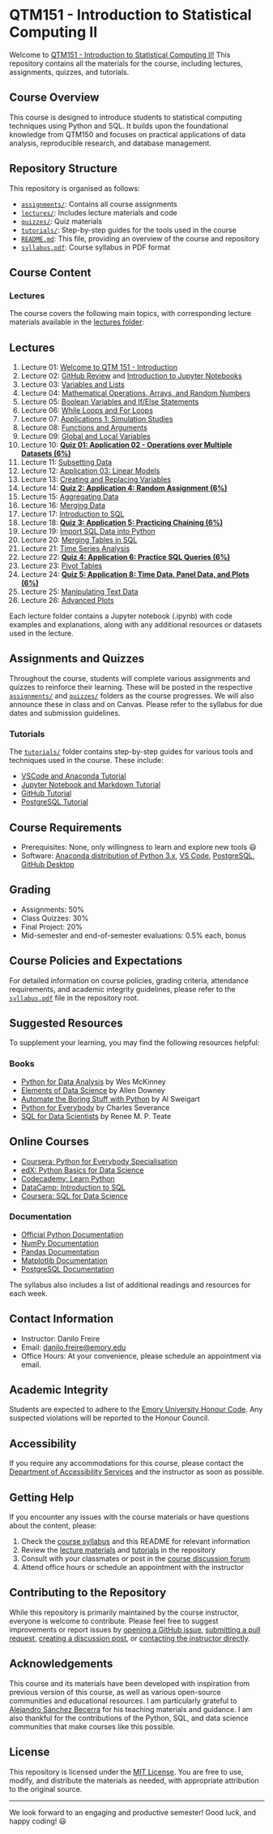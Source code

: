 # QTM151 - Introduction to Statistical Computing II

Welcome to [QTM151 - Introduction to Statistical Computing
II!](https://github.com/danilofreire/qtm151) This repository contains all the
materials for the course, including lectures, assignments, quizzes, and
tutorials.

## Course Overview

This course is designed to introduce students to statistical computing
techniques using Python and SQL. It builds upon the foundational knowledge from
QTM150 and focuses on practical applications of data analysis, reproducible
research, and database management.

## Repository Structure

This repository is organised as follows:

- [`assignments/`](https://github.com/danilofreire/qtm151/tree/main/assigments): Contains all course assignments
- [`lectures/`](https://github.com/danilofreire/qtm151/tree/main/lectures): Includes lecture materials and code
- [`quizzes/`](https://github.com/danilofreire/qtm151/tree/main/quizzes): Quiz materials
- [`tutorials/`](https://github.com/danilofreire/qtm151/tree/main/tutorials): Step-by-step guides for the tools used in the course
- [`README.md`](https://github.com/danilofreire/qtm151/blob/main/README.md): This file, providing an overview of the course and repository
- [`syllabus.pdf`](https://github.com/danilofreire/qtm151/blob/main/syllabus.pdf): Course syllabus in PDF format

## Course Content

### Lectures

The course covers the following main topics, with corresponding lecture
materials available in the [lectures
folder](https://github.com/danilofreire/qtm151/tree/main/lectures):

## Lectures

1. Lecture 01: [Welcome to QTM 151 - Introduction](https://danilofreire.github.io/qtm151/lectures/lecture-01/01-introduction.html)
2. Lecture 02: [GitHub Review](https://danilofreire.github.io/qtm151/lectures/lecture-02/02-github-review.html) and [Introduction to Jupyter Notebooks](https://github.com/danilofreire/qtm151/blob/main/lectures/lecture-02/02-jupyter.ipynb)
3. Lecture 03: [Variables and Lists](https://github.com/danilofreire/qtm151/blob/main/lectures/lecture-03/03-variables-lists.ipynb)
4. Lecture 04: [Mathematical Operations, Arrays, and Random Numbers](https://github.com/danilofreire/qtm151/blob/main/lectures/lecture-04/04-maths-arrays-random.ipynb)
5. Lecture 05: [Boolean Variables and If/Else Statements](https://github.com/danilofreire/qtm151/blob/main/lectures/lecture-05/05-boolean-if-else.ipynb)
6. Lecture 06: [While Loops and For Loops](https://github.com/danilofreire/qtm151/blob/main/lectures/lecture-06/06-while-for.ipynb)
7. Lecture 07: [Applications 1: Simulation Studies](https://github.com/danilofreire/qtm151/blob/main/lectures/lecture-07/07-applications-simulation.ipynb)
8. Lecture 08: [Functions and Arguments](https://danilofreire.github.io/qtm151/lectures/lecture-08/08-functions-arguments.ipynb)
9. Lecture 09: [Global and Local Variables](https://github.com/danilofreire/qtm151/blob/main/lectures/lecture-09/09-global-local.ipynb)
10. Lecture 10: [**Quiz 01: Application 02 - Operations over Multiple Datasets (6%)**](https://github.com/danilofreire/qtm151/blob/main/lectures/lecture-10/10-operations-multiple-datasets.ipynb)
11. Lecture 11: [Subsetting Data](https://github.com/danilofreire/qtm151/blob/main/lectures/lecture-11/11-subsetting-data.ipynb)
12. Lecture 12: [Application 03: Linear Models](https://github.com/danilofreire/qtm151/blob/main/lectures/lecture-12/12-linear-models.ipynb)
13. Lecture 13: [Creating and Replacing Variables](https://github.com/danilofreire/qtm151/blob/main/lectures/lecture-13/13-creating-replacing-variables.ipynb)
14. Lecture 14: [**Quiz 2: Application 4: Random Assignment (6%)**](https://github.com/danilofreire/qtm151/blob/main/lectures/lecture-14/14-random-assignment.ipynb)
15. Lecture 15: [Aggregating Data](https://github.com/danilofreire/qtm151/blob/main/lectures/lecture-15/15-aggregating-data.ipynb)
16. Lecture 16: [Merging Data](https://github.com/danilofreire/qtm151/blob/main/lectures/lecture-16/16-merging-data.ipynb)
17. Lecture 17: [Introduction to SQL](https://github.com/danilofreire/qtm151/blob/main/lectures/lecture-17/17-introduction-sql.ipynb)
18. Lecture 18: [**Quiz 3: Application 5: Practicing Chaining (6%)**](https://github.com/danilofreire/qtm151/blob/main/lectures/lecture-18/18-chaining.ipynb)
19. Lecture 19: [Import SQL Data into Python](https://github.com/danilofreire/qtm151/blob/main/lectures/lecture-19/19-sql-python.ipynb)
20. Lecture 20: [Merging Tables in SQL](https://github.com/danilofreire/qtm151/blob/main/lectures/lecture-20/20-sql-merging.ipynb)
21. Lecture 21: [Time Series Analysis](https://github.com/danilofreire/qtm151/blob/main/lectures/lecture-21/21-time-series.ipynb)
22. Lecture 22: [**Quiz 4: Application 6: Practice SQL Queries (6%)**](https://github.com/danilofreire/qtm151/blob/main/lectures/lecture-22/22-sql-queries.ipynb)
23. Lecture 23: [Pivot Tables](https://github.com/danilofreire/qtm151/blob/main/lectures/lecture-23/23-pivot-tables.ipynb)
24. Lecture 24: [**Quiz 5: Application 8: Time Data, Panel Data, and Plots (6%)**](https://github.com/danilofreire/qtm151/blob/main/lectures/lecture-24/24-time-panel-plots.ipynb)
25. Lecture 25: [Manipulating Text Data](https://github.com/danilofreire/qtm151/blob/main/lectures/lecture-25/25-text-data.ipynb)
26. Lecture 26: [Advanced Plots](https://github.com/danilofreire/qtm151/blob/main/lectures/lecture-26/26-advanced-plots.ipynb)

Each lecture folder contains a Jupyter notebook (.ipynb) with code examples and
explanations, along with any additional resources or datasets used in the
lecture.

## Assignments and Quizzes

Throughout the course, students will complete various assignments and quizzes
to reinforce their learning. These will be posted in the respective
[`assignments/`](https://github.com/danilofreire/qtm151/tree/main/assigments)
and [`quizzes/`](https://github.com/danilofreire/qtm151/tree/main/quizzes)
folders as the course progresses. We will also announce these in class and on
Canvas. Please refer to the syllabus for due dates and submission guidelines.

### Tutorials

The [`tutorials/`](https://github.com/danilofreire/qtm151/tree/main/tutorials)
folder contains step-by-step guides for various tools and techniques used in
the course. These include:

- [VSCode and Anaconda Tutorial](https://github.com/danilofreire/qtm151/blob/main/tutorials/01-vscode-anaconda-tutorial.pdf)
- [Jupyter Notebook and Markdown Tutorial](https://github.com/danilofreire/qtm151/blob/main/tutorials/02-jupyter-markdown-tutorial.pdf)
- [GitHub Tutorial](https://github.com/danilofreire/qtm151/blob/main/tutorials/03-github-tutorial.pdf)
- [PostgreSQL Tutorial](https://github.com/danilofreire/qtm151/blob/main/tutorials/04-postgresql-tutorial.pdf)

## Course Requirements

- Prerequisites: None, only willingness to learn and explore new tools :smiley:
- Software: [Anaconda distribution of Python 3.x](https://www.anaconda.com/), [VS Code](https://code.visualstudio.com/), [PostgreSQL](https://www.postgresql.org/), [GitHub Desktop](https://github.com/apps/desktop)

## Grading

- Assignments: 50%
- Class Quizzes: 30%
- Final Project: 20%
- Mid-semester and end-of-semester evaluations: 0.5% each, bonus

## Course Policies and Expectations

For detailed information on course policies, grading criteria, attendance
requirements, and academic integrity guidelines, please refer to the
[`syllabus.pdf`](https://github.com/danilofreire/qtm151/blob/main/syllabus.pdf)
file in the repository root.

## Suggested Resources

To supplement your learning, you may find the following resources helpful:

### Books

- [Python for Data Analysis](https://wesmckinney.com/book/) by Wes McKinney
- [Elements of Data Science](https://allendowney.github.io/ElementsOfDataScience/README.html) by Allen Downey
- [Automate the Boring Stuff with Python](https://automatetheboringstuff.com) by Al Sweigart
- [Python for Everybody](https://www.py4e.com/book.php) by Charles Severance
- [SQL for Data Scientists](https://sqlfordatascientists.com/) by Renee M. P. Teate

## Online Courses

- [Coursera: Python for Everybody Specialisation](https://www.coursera.org/specializations/python)
- [edX: Python Basics for Data Science](https://www.edx.org/learn/python/ibm-python-basics-for-data-science)
- [Codecademy: Learn Python](https://www.codecademy.com/learn/learn-python-3)
- [DataCamp: Introduction to SQL](https://www.datacamp.com/courses/intro-to-sql-for-data-science)
- [Coursera: SQL for Data Science](https://www.coursera.org/learn/sql-for-data-science)

### Documentation

- [Official Python Documentation](https://docs.python.org/3/)
- [NumPy Documentation](https://numpy.org/doc/)
- [Pandas Documentation](https://pandas.pydata.org/docs/)
- [Matplotlib Documentation](https://matplotlib.org/stable/contents.html)
- [PostgreSQL Documentation](https://www.postgresql.org/docs/)

The syllabus also includes a list of additional readings and resources for each week.

## Contact Information

- Instructor: Danilo Freire
- Email: danilo.freire@emory.edu
- Office Hours: At your convenience, please schedule an appointment via email.

## Academic Integrity

Students are expected to adhere to the [Emory University Honour
Code](https://catalog.college.emory.edu/policies/honor-code.html). Any
suspected violations will be reported to the Honour Council.

## Accessibility

If you require any accommodations for this course, please contact the
[Department of Accessibility Services](https://accessibility.emory.edu/) and
the instructor as soon as possible.

## Getting Help

If you encounter any issues with the course materials or have questions about the content, please:

1. Check the [course syllabus](https://github.com/danilofreire/qtm151/blob/main/syllabus.pdf) and this README for relevant information
2. Review the [lecture materials](https://github.com/danilofreire/qtm151/tree/main/lectures) and [tutorials](https://github.com/danilofreire/qtm151/tree/main/tutorials) in the repository
3. Consult with your classmates or post in the [course discussion forum](https://github.com/danilofreire/qtm151/discussions)
4. Attend office hours or schedule an appointment with the instructor

## Contributing to the Repository

While this repository is primarily maintained by the course instructor,
everyone is welcome to contribute. Please feel free to suggest improvements or
report issues by [opening a GitHub
issue](https://github.com/danilofreire/qtm151/issues), [submitting a pull
request](https://github.com/danilofreire/qtm151/pulls), [creating a discussion
post](https://github.com/danilofreire/qtm151/discussions), or [contacting the
instructor directly](mailto:danilo.freire@emory.edu).

## Acknowledgements

This course and its materials have been developed with inspiration from
previous version of this course, as well as various open-source communities and
educational resources. I am particularly grateful to [Alejandro Sánchez
Becerra](https://sites.google.com/site/sanchezbecerraalejandro/teaching_1) for
his teaching materials and guidance. I am also thankful for the contributions
of the Python, SQL, and data science communities that make courses like this
possible.

## License

This repository is licensed under the [MIT
License](https://github.com/danilofreire/qtm151/blob/main/LICENSE.md). You are
free to use, modify, and distribute the materials as needed, with appropriate
attribution to the original source.

-----

We look forward to an engaging and productive semester! Good luck, and happy coding! :smiley:
